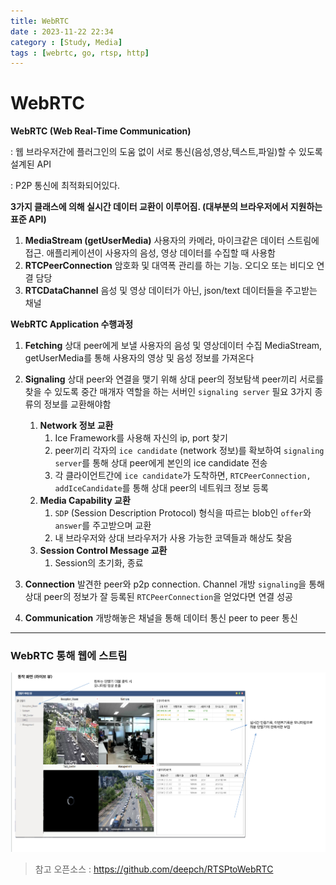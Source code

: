 ```yaml
---
title: WebRTC
date : 2023-11-22 22:34
category : [Study, Media]
tags : [webrtc, go, rtsp, http]
---
```


# WebRTC

**WebRTC (Web Real-Time Communication)** 

: 웹 브라우저간에 플러그인의 도움 없이 서로 통신(음성,영상,텍스트,파일)할 수 있도록 설계된 API

: P2P 통신에 최적화되어있다.

**3가지 클래스에 의해 실시간 데이터 교환이 이루어짐. (대부분의 브라우저에서 지원하는 표준 API)**

1. **MediaStream (getUserMedia)**
사용자의 카메라, 마이크같은 데이터 스트림에 접근. 애플리케이션이 사용자의 음성, 영상 데이터를 수집할 때 사용함
2. **RTCPeerConnection**
암호화 및 대역폭 관리를 하는 기능. 오디오 또는 비디오 연결 담당
3. **RTCDataChannel**
음성 및 영상 데이터가 아닌, json/text 데이터들을 주고받는 채널

**WebRTC Application 수행과정** 

1. **Fetching**
상대 peer에게 보낼 사용자의 음성 및 영상데이터 수집
MediaStream, getUserMedia를 통해 사용자의 영상 및 음성 정보를 가져온다

2. **Signaling**
상대 peer와 연결을 맺기 위해 상대 peer의 정보탐색
peer끼리 서로를 찾을 수 있도록 중간 매개자 역할을 하는 서버인 `signaling server` 필요
3가지 종류의 정보를 교환해야함
    1. **Network 정보 교환**
        1. Ice Framework를 사용해 자신의 ip, port 찾기
        2. peer끼리 각자의 `ice candidate` (network 정보)를 확보하여 `signaling server`를 통해 상대 peer에게 본인의 ice candidate 전송
        3. 각 클라이언트간에 `ice candidate`가 도착하면, `RTCPeerConnection,` `addIceCandidate`를 통해 상대 peer의 네트워크 정보 등록
    2. **Media Capability 교환**
        1. `SDP` (Session Description Protocol) 형식을 따르는 blob인 `offer`와 `answer`를 주고받으며 교환
        2. 내 브라우저와 상대 브라우저가 사용 가능한 코덱들과 해상도 찾음
    3. **Session Control Message 교환**
        1. Session의 초기화, 종료
3. **Connection**
발견한 peer와 p2p connection. Channel 개방
`signaling`을 통해 상대 peer의 정보가 잘 등록된 `RTCPeerConnection`을 얻었다면 연결 성공
4. **Communication**
개방해놓은 채널을 통해 데이터 통신
peer to peer 통신

---
### WebRTC 통해 웹에 스트림
![](/assets/img/YY-MM/2023-11-22-22-39-30.png)

> 참고 오픈소스 : <https://github.com/deepch/RTSPtoWebRTC>